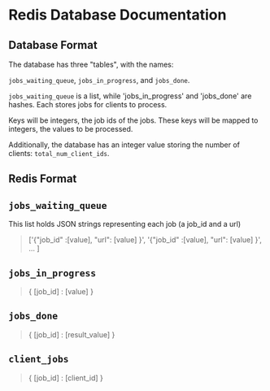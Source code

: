# Redis Database Documentation

## Database Format

The database has three "tables", with the names:

`jobs_waiting_queue`, `jobs_in_progress`, and `jobs_done`.

`jobs_waiting_queue` is a list, while 'jobs_in_progress' and 'jobs_done' are hashes.
Each stores jobs for clients to process.

Keys will be integers, the job ids of the jobs.
These keys will be mapped to integers, the values to be processed.

Additionally, the database has an integer value storing the number of clients:
`total_num_client_ids`.

## Redis Format
## `jobs_waiting_queue`

This list holds JSON strings representing each job (a job_id and a url) 

>['{"job_id" :[value], "url": [value] }',  '{"job_id" :[value], "url": [value] }', ... ]

## `jobs_in_progress`
> { [job_id] : [value] } 

## `jobs_done`
> { [job_id] : [result_value] }

## `client_jobs`
> { [job_id] : [client_id] } 


